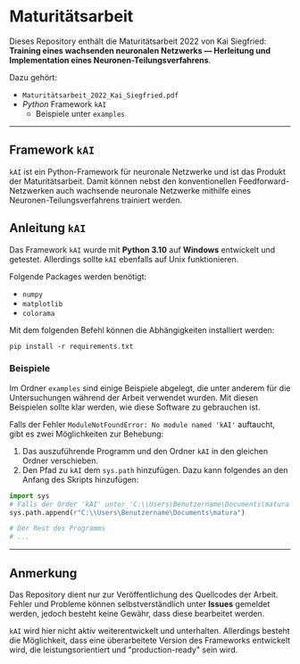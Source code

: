 # Maturitätsarbeit

Dieses Repository enthält die Maturitätsarbeit 2022 von Kai Siegfried: 
**Training eines wachsenden neuronalen Netzwerks — Herleitung und Implementation eines Neuronen-Teilungsverfahrens**.

Dazu gehört:
- `Maturitätsarbeit_2022_Kai_Siegfried.pdf`
- *Python* Framework `kAI`
    - Beispiele unter `examples`


---


## Framework `kAI`

`kAI` ist ein Python-Framework für neuronale Netzwerke und ist das Produkt der Maturitätsarbeit. Damit können nebst den konventionellen Feedforward-Netzwerken auch wachsende neuronale Netzwerke mithilfe eines Neuronen-Teilungsverfahrens trainiert werden.

## Anleitung `kAI`

Das Framework `kAI` wurde mit **Python 3.10** auf **Windows** entwickelt und getestet. Allerdings sollte `kAI` ebenfalls auf Unix funktionieren.

Folgende Packages werden benötigt:
- `numpy`
- `matplotlib`
- `colorama`

Mit dem folgenden Befehl können die Abhängigkeiten installiert werden:
```console
pip install -r requirements.txt
```

### Beispiele

Im Ordner `examples` sind einige Beispiele abgelegt, die unter anderem für die Untersuchungen während der Arbeit verwendet wurden. 
Mit diesen Beispielen sollte klar werden, wie diese Software zu gebrauchen ist.

Falls der Fehler `ModuleNotFoundError: No module named 'kAI'` auftaucht, gibt es zwei Möglichkeiten zur Behebung:

1.  Das auszuführende Programm und den Ordner `kAI` in den gleichen Ordner verschieben.
2.  Den Pfad zu `kAI` dem `sys.path` hinzufügen. Dazu kann folgendes an den Anfang des Skripts hinzufügen:
```python
import sys
# Falls der Order 'kAI' unter 'C:\\Users\Benutzername\Documents\matura' liegt
sys.path.append(r"C:\\Users\Benutzername\Documents\matura")

# Der Rest des Programms
# ... 
```

---

## Anmerkung

Das Repository dient nur zur Veröffentlichung des Quellcodes der Arbeit.
Fehler und Probleme können selbstverständlich unter **Issues** gemeldet werden, jedoch besteht keine Gewähr, dass diese bearbeitet werden.

`kAI` wird hier nicht aktiv weiterentwickelt und unterhalten.
Allerdings besteht die Möglichkeit, dass eine überarbeitete Version des Frameworks entwickelt wird, die leistungsorientiert und "production-ready" sein wird.